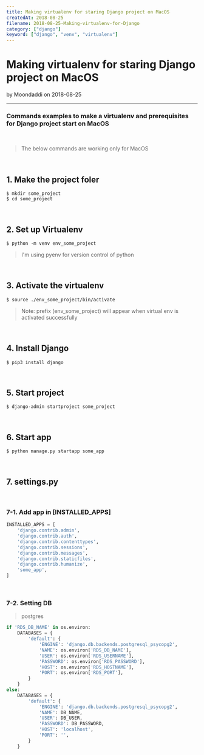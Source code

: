 ```yaml
---
title: Making virtualenv for staring Django project on MacOS
createdAt: 2018-08-25
filename: 2018-08-25-Making-virtualenv-for-Django
category: ["django"]
keyword: ["django", "venv", "virtualenv"]
---
```


# Making virtualenv for staring Django project on MacOS

by Moondaddi on 2018-08-25

---

### Commands examples to make a virtualenv and prerequisites for Django project start on MacOS

<br />

> The below commands are working only for MacOS

<br />

## 1. Make the project foler

```shell
$ mkdir some_project
$ cd some_project
```

<br />

## 2. Set up Virtualenv

```shell
$ python -m venv env_some_project
```

> I'm using pyenv for version control of python

<br />

## 3. Activate the virtualenv

```shell
$ source ./env_some_project/bin/activate
```

> Note: prefix (env_some_project) will appear when virtual env is activated successfully

<br />

## 4. Install Django

```shell
$ pip3 install django
```

<br />

## 5. Start project

```shell
$ django-admin startproject some_project
```

<br />

## 6. Start app

```shell
$ python manage.py startapp some_app
```

<br />

## 7. settings.py

<br />

### 7-1. Add app in [INSTALLED_APPS]

```python
INSTALLED_APPS = [
    'django.contrib.admin',
    'django.contrib.auth',
    'django.contrib.contenttypes',
    'django.contrib.sessions',
    'django.contrib.messages',
    'django.contrib.staticfiles',
    'django.contrib.humanize',
    'some_app',
]
```

<br />

### 7-2. Setting DB

> postgres

```python
if 'RDS_DB_NAME' in os.environ:
    DATABASES = {
        'default': {
            'ENGINE': 'django.db.backends.postgresql_psycopg2',
            'NAME': os.environ['RDS_DB_NAME'],
            'USER': os.environ['RDS_USERNAME'],
            'PASSWORD': os.environ['RDS_PASSWORD'],
            'HOST': os.environ['RDS_HOSTNAME'],
            'PORT': os.environ['RDS_PORT'],
        }
    }
else:
    DATABASES = {
        'default': {
            'ENGINE': 'django.db.backends.postgresql_psycopg2',
            'NAME': DB_NAME,
            'USER': DB_USER,
            'PASSWORD': DB_PASSWORD,
            'HOST': 'localhost',
            'PORT': '',
        }
    }
```
